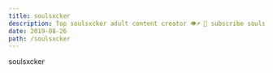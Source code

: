 ```yaml
---
title: soulsxcker
description: Top soulsxcker adult content creator 👁♐️ 👑 subscribe soulsxcker to my porn site below IG soulsxcker
date: 2019-08-26
path: /soulsxcker
---
```


soulsxcker